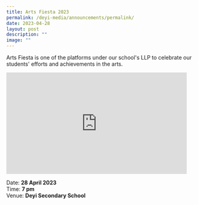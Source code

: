 ```yaml
---
title: Arts Fiesta 2023
permalink: /deyi-media/announcements/permalink/
date: 2023-04-28
layout: post
description: ""
image: ""
---
```

Arts Fiesta is one of the platforms under our school's LLP to celebrate our students' efforts and achievements in the arts.

<iframe width="475" height="267" src="https://www.youtube.com/embed/kNj7M9cbqE4" title="Arts Fiesta 2023 (Promo Video)" frameborder="0" allow="accelerometer; autoplay; clipboard-write; encrypted-media; gyroscope; picture-in-picture; web-share" allowfullscreen=""></iframe>

Date: **28 April 2023** <br>
Time: **7 pm** <br>
Venue: **Deyi Secondary School**